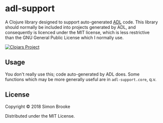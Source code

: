 # adl-support

A Clojure library designed to support auto-generated [ADL](https://github.com/simon-brooke/adl) code. This library should normally be included into projects generated by ADL, and consequently is licenced under the MIT license, which is less restrictive than the GNU General Public License which I normally use.

[![Clojars Project](https://img.shields.io/clojars/v/adl-support.svg)](https://clojars.org/adl-support)

## Usage

You don't really use this; code auto-generated by ADL does. Some functions which may be more generally useful are in `adl-support.core`, q.v.

## License

Copyright © 2018 Simon Brooke

Distributed under the MIT License.

